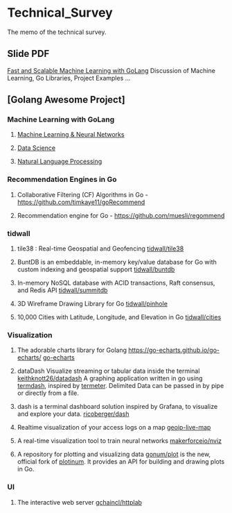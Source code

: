 # Technical_Survey
The memo of the technical survey.

## Slide PDF
[Fast and Scalable Machine Learning with GoLang](https://github.com/FlowsMind/Technical_Survey/blob/master/fast-and-scalable-machine-learning-with-golang.pdf)
Discussion of Machine Learning, Go Libraries, Project Examples ...


## [Golang Awesome Project]

### Machine Learning with GoLang

1. [Machine Learning & Neural Networks](https://github.com/FlowsMind/Technical_Survey/blob/master/Go-ML.md)

2. [Data Science](https://github.com/FlowsMind/Technical_Survey/blob/master/Go-DataScience.md)

3. [Natural Language Processing](https://github.com/FlowsMind/Technical_Survey/blob/master/Go-NLP.md)

### Recommendation Engines in Go
1. Collaborative Filtering (CF) Algorithms in Go - https://github.com/timkaye11/goRecommend

2. Recommendation engine for Go - https://github.com/muesli/regommend

### tidwall

1. tile38 : Real-time Geospatial and Geofencing
[tidwall/tile38](https://github.com/tidwall/tile38)

2. BuntDB is an embeddable, in-memory key/value database for Go with custom indexing and geospatial support
[tidwall/buntdb](https://github.com/tidwall/buntdb)

3. In-memory NoSQL database with ACID transactions, Raft consensus, and Redis API
[tidwall/summitdb](https://github.com/tidwall/summitdb)

4. 3D Wireframe Drawing Library for Go 
[tidwall/pinhole](https://github.com/tidwall/pinhole)

5. 10,000 Cities with Latitude, Longitude, and Elevation in Go
[tidwall/cities](https://github.com/tidwall/cities)


### Visualization
1. The adorable charts library for Golang https://go-echarts.github.io/go-echarts/
[go-echarts](https://github.com/go-echarts/go-echarts)

2. dataDash Visualize streaming or tabular data inside the terminal
[keithknott26/datadash](https://github.com/keithknott26/datadash)
A graphing application written in go using [termdash](https://github.com/mum4k/termdash), inspired by [termeter](https://github.com/atsaki/termeter). Delimited Data can be passed in by pipe or directly from a file.

3. dash is a terminal dashboard solution inspired by Grafana, to visualize and explore your data.
[ricoberger/dash](https://github.com/ricoberger/dash)

4. Realtime visualization of your access logs on a map
[geoip-live-map](https://github.com/ramanenka/geoip-live-map)

5. A real-time visualization tool to train neural networks
[makerforceio/nviz](https://github.com/makerforceio/nviz)

6. A repository for plotting and visualizing data
[gonum/plot](https://github.com/gonum/plot) is the new, official fork of [plotinum](https://code.google.com/p/plotinum). It provides an API for building and drawing plots in Go.

### UI
1. The interactive web server
[gchaincl/httplab](https://github.com/gchaincl/httplab)


